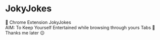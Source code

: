# JokyJokes

:beers: Chrome Extension JokyJokes <br>
AIM: To Keep Yourself Entertained while browsing through yours Tabs :yawning_face: <br>
Thanks me later :wink:

